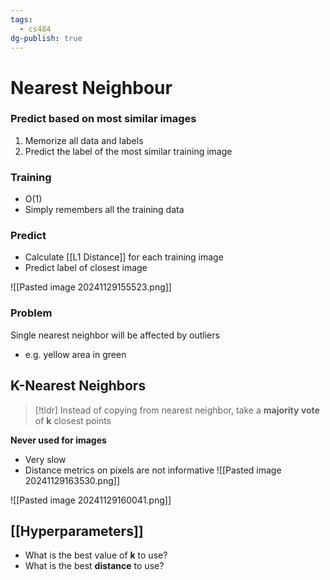```yaml
---
tags:
  - cs484
dg-publish: true
---
```

# Nearest Neighbour
### Predict based on most similar images
1. Memorize all data and labels
2. Predict the label of the most similar training image

### Training
* O(1)
* Simply remembers all the training data

### Predict
* Calculate [[L1 Distance]] for each training image
* Predict label of closest image

![[Pasted image 20241129155523.png]]
### Problem
Single nearest neighbor will be affected by outliers
* e.g. yellow area in green

## K-Nearest Neighbors
>[!tldr] Instead of copying from nearest neighbor, take a **majority vote** of **k** closest points

**Never used for images**
* Very slow
* Distance metrics on pixels are not informative
![[Pasted image 20241129163530.png]]

![[Pasted image 20241129160041.png]]

## [[Hyperparameters]]
* What is the best value of **k** to use?
* What is the best **distance** to use?
